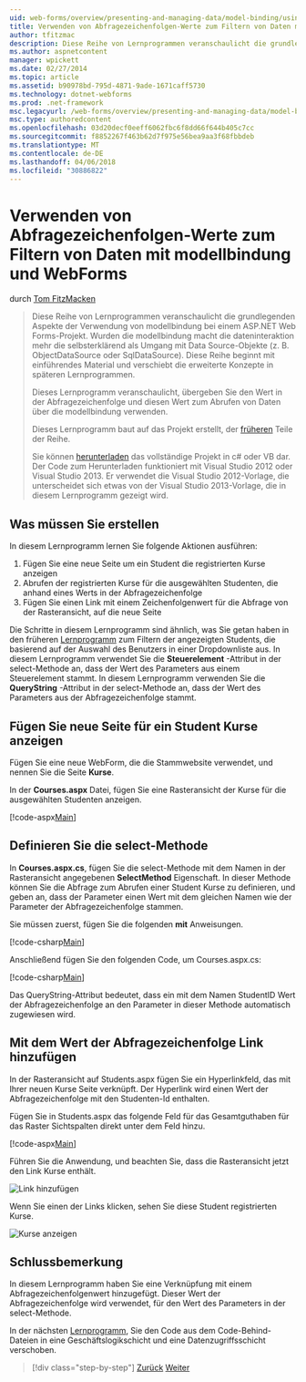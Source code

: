 ```yaml
---
uid: web-forms/overview/presenting-and-managing-data/model-binding/using-query-string-values-to-retrieve-data
title: Verwenden von Abfragezeichenfolgen-Werte zum Filtern von Daten mit modellbindung und web Forms | Microsoft Docs
author: tfitzmac
description: Diese Reihe von Lernprogrammen veranschaulicht die grundlegenden Aspekte der Verwendung von modellbindung bei einem ASP.NET Web Forms-Projekt. Wurden die modellbindung macht die dateninteraktion Weitere gerade-...
ms.author: aspnetcontent
manager: wpickett
ms.date: 02/27/2014
ms.topic: article
ms.assetid: b90978bd-795d-4871-9ade-1671caff5730
ms.technology: dotnet-webforms
ms.prod: .net-framework
msc.legacyurl: /web-forms/overview/presenting-and-managing-data/model-binding/using-query-string-values-to-retrieve-data
msc.type: authoredcontent
ms.openlocfilehash: 03d20decf0eeff6062fbc6f8dd66f644b405c7cc
ms.sourcegitcommit: f8852267f463b62d7f975e56bea9aa3f68fbbdeb
ms.translationtype: MT
ms.contentlocale: de-DE
ms.lasthandoff: 04/06/2018
ms.locfileid: "30886822"
---
```

<a name="using-query-string-values-to-filter-data-with-model-binding-and-web-forms"></a>Verwenden von Abfragezeichenfolgen-Werte zum Filtern von Daten mit modellbindung und WebForms
====================
durch [Tom FitzMacken](https://github.com/tfitzmac)

> Diese Reihe von Lernprogrammen veranschaulicht die grundlegenden Aspekte der Verwendung von modellbindung bei einem ASP.NET Web Forms-Projekt. Wurden die modellbindung macht die dateninteraktion mehr die selbsterklärend als Umgang mit Data Source-Objekte (z. B. ObjectDataSource oder SqlDataSource). Diese Reihe beginnt mit einführendes Material und verschiebt die erweiterte Konzepte in späteren Lernprogrammen.
> 
> Dieses Lernprogramm veranschaulicht, übergeben Sie den Wert in der Abfragezeichenfolge und diesen Wert zum Abrufen von Daten über die modellbindung verwenden.
> 
> Dieses Lernprogramm baut auf das Projekt erstellt, der [früheren](retrieving-data.md) Teile der Reihe.
> 
> Sie können [herunterladen](https://go.microsoft.com/fwlink/?LinkId=286116) das vollständige Projekt in c# oder VB dar. Der Code zum Herunterladen funktioniert mit Visual Studio 2012 oder Visual Studio 2013. Er verwendet die Visual Studio 2012-Vorlage, die unterscheidet sich etwas von der Visual Studio 2013-Vorlage, die in diesem Lernprogramm gezeigt wird.


## <a name="what-youll-build"></a>Was müssen Sie erstellen

In diesem Lernprogramm lernen Sie folgende Aktionen ausführen:

1. Fügen Sie eine neue Seite um ein Student die registrierten Kurse anzeigen
2. Abrufen der registrierten Kurse für die ausgewählten Studenten, die anhand eines Werts in der Abfragezeichenfolge
3. Fügen Sie einen Link mit einem Zeichenfolgenwert für die Abfrage von der Rasteransicht, auf die neue Seite

Die Schritte in diesem Lernprogramm sind ähnlich, was Sie getan haben in den früheren [Lernprogramm](sorting-paging-and-filtering-data.md) zum Filtern der angezeigten Students, die basierend auf der Auswahl des Benutzers in einer Dropdownliste aus. In diesem Lernprogramm verwendet Sie die **Steuerelement** -Attribut in der select-Methode an, dass der Wert des Parameters aus einem Steuerelement stammt. In diesem Lernprogramm verwenden Sie die **QueryString** -Attribut in der select-Methode an, dass der Wert des Parameters aus der Abfragezeichenfolge stammt.

## <a name="add-new-page-for-displaying-a-students-courses"></a>Fügen Sie neue Seite für ein Student Kurse anzeigen

Fügen Sie eine neue WebForm, die die Stammwebsite verwendet, und nennen Sie die Seite **Kurse**.

In der **Courses.aspx** Datei, fügen Sie eine Rasteransicht der Kurse für die ausgewählten Studenten anzeigen.

[!code-aspx[Main](using-query-string-values-to-retrieve-data/samples/sample1.aspx)]

## <a name="define-the-select-method"></a>Definieren Sie die select-Methode

In **Courses.aspx.cs**, fügen Sie die select-Methode mit dem Namen in der Rasteransicht angegebenen **SelectMethod** Eigenschaft. In dieser Methode können Sie die Abfrage zum Abrufen einer Student Kurse zu definieren, und geben an, dass der Parameter einen Wert mit dem gleichen Namen wie der Parameter der Abfragezeichenfolge stammen.

Sie müssen zuerst, fügen Sie die folgenden **mit** Anweisungen.

[!code-csharp[Main](using-query-string-values-to-retrieve-data/samples/sample2.cs)]

Anschließend fügen Sie den folgenden Code, um Courses.aspx.cs:

[!code-csharp[Main](using-query-string-values-to-retrieve-data/samples/sample3.cs)]

Das QueryString-Attribut bedeutet, dass ein mit dem Namen StudentID Wert der Abfragezeichenfolge an den Parameter in dieser Methode automatisch zugewiesen wird.

## <a name="add-hyperlink-with-query-string-value"></a>Mit dem Wert der Abfragezeichenfolge Link hinzufügen

In der Rasteransicht auf Students.aspx fügen Sie ein Hyperlinkfeld, das mit Ihrer neuen Kurse Seite verknüpft. Der Hyperlink wird einen Wert der Abfragezeichenfolge mit den Studenten-Id enthalten.

Fügen Sie in Students.aspx das folgende Feld für das Gesamtguthaben für das Raster Sichtspalten direkt unter dem Feld hinzu.

[!code-aspx[Main](using-query-string-values-to-retrieve-data/samples/sample4.aspx?highlight=7-8)]

Führen Sie die Anwendung, und beachten Sie, dass die Rasteransicht jetzt den Link Kurse enthält.

![Link hinzufügen](using-query-string-values-to-retrieve-data/_static/image1.png)

Wenn Sie einen der Links klicken, sehen Sie diese Student registrierten Kurse.

![Kurse anzeigen](using-query-string-values-to-retrieve-data/_static/image2.png)

## <a name="conclusion"></a>Schlussbemerkung

In diesem Lernprogramm haben Sie eine Verknüpfung mit einem Abfragezeichenfolgenwert hinzugefügt. Dieser Wert der Abfragezeichenfolge wird verwendet, für den Wert des Parameters in der select-Methode.

In der nächsten [Lernprogramm](adding-business-logic-layer.md), Sie den Code aus dem Code-Behind-Dateien in eine Geschäftslogikschicht und eine Datenzugriffsschicht verschoben.

> [!div class="step-by-step"]
> [Zurück](integrating-jquery-ui.md)
> [Weiter](adding-business-logic-layer.md)
